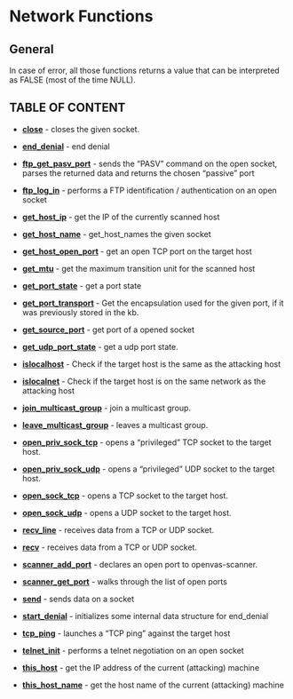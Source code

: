# Network Functions

## General

In case of error, all those functions returns a value that can be interpreted as FALSE (most of the time NULL).

## TABLE OF CONTENT

- **[close](close.md)** - closes the given socket.
- **[end_denial](end_denial.md)** - end denial
- **[ftp_get_pasv_port](ftp_get_pasv_port.md)** - sends the “PASV” command on the open socket, parses the returned data and returns the chosen “passive” port
- **[ftp_log_in](ftp_log_in.md)** - performs a FTP identification / authentication on an open socket
- **[get_host_ip](get_host_ip.md)** - get the IP of the currently scanned host
- **[get_host_name](get_host_name.md)** - get_host_names the given socket
- **[get_host_open_port](get_host_open_port.md)** - get an open TCP port on the target host
- **[get_mtu](get_mtu.md)** - get the maximum transition unit for the scanned host
- **[get_port_state](get_port_state.md)** - get a port state
- **[get_port_transport](get_port_transport.md)** - Get the encapsulation used for the given port, if it was previously stored in the kb.
- **[get_source_port](get_source_port.md)** - get port of a opened socket

- **[get_udp_port_state](get_udp_port_state.md)** - get a udp port state.
- **[islocalhost](islocalhost.md)** - Check if the  target host is the same as the attacking host
- **[islocalnet](islocalnet.md)** - Check if the target host is on the same network as the attacking host
- **[join_multicast_group](join_multicast_group.md)** - join a multicast group.
- **[leave_multicast_group](leave_multicast_group.md)** - leaves a multicast group.
- **[open_priv_sock_tcp](open_priv_sock_tcp.md)** - opens a “privileged” TCP socket to the target host.
- **[open_priv_sock_udp](open_priv_sock_udp.md)** - opens a “privileged” UDP socket to the target host.
- **[open_sock_tcp](open_sock_tcp.md)** - opens a TCP socket to the target host.
- **[open_sock_udp](open_sock_udp.md)** - opens a UDP socket to the target host.
- **[recv_line](recv_line.md)** - receives data from a TCP or UDP socket.
- **[recv](recv.md)** - receives data from a TCP or UDP socket.
- **[scanner_add_port](scanner_add_port.md)** - declares an open port to openvas-scanner.
- **[scanner_get_port](scanner_get_port.md)** - walks through the list of open ports
- **[send](send.md)** - sends data on a socket
- **[start_denial](start_denial.md)** - initializes some internal data structure for end_denial
- **[tcp_ping](tcp_ping.md)** - launches a “TCP ping” against the target host
- **[telnet_init](telnet_init.md)** - performs a telnet negotiation on an open socket
- **[this_host](this_host.md)** - get the IP address of the current (attacking) machine
- **[this_host_name](this_host_name.md)** - get the host name of the current (attacking) machine
